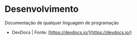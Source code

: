 # Desenvolvimento

Documentação de qualquer linguagem de programação

* DevDocs | Fonte: [https://devdocs.io/](https://devdocs.io/)
